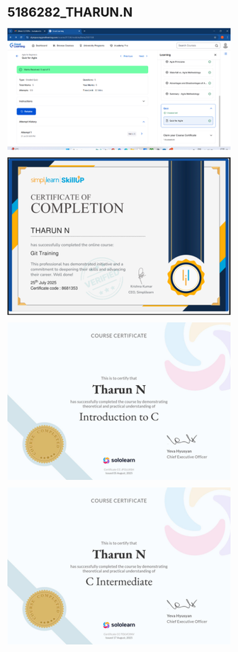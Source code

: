 # 5186282_THARUN.N

![image alt](https://raw.githubusercontent.com/tharunganiga98/5186282_THARUN.N/bbaee440bc7818f7bb0a59d779ffd7b19fd73a35/AGILE%20QUIZ.png)

![image_alt](https://github.com/tharunganiga98/5186282_THARUN.N/blob/261dde55f4bea937f721c7a05843ae8f046e60c3/Screenshot%202025-07-28%20210344.png)

![image_alt](https://github.com/tharunganiga98/5186282_THARUN.N/blob/f8f3a14b4ea1977f0ad156b31b40e7ea39fedaa3/C.jpg)

![image_alt](https://github.com/tharunganiga98/5186282_THARUN.N/blob/56d6a2f0288bc286c0a236b9006f8e6bb7ab2120/C-inter.jpg)
